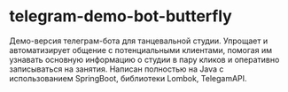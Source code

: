 # telegram-demo-bot-butterfly
 
Демо-версия телеграм-бота для танцевальной студии. 
Упрощает и автоматизирует общение с потенциальными клиентами, помогая им узнавать основную информацию о студии в пару кликов и оперативно записываться на занятия.
Написан полностью на Java с использованием SpringBoot, библиотеки Lombok, TelegamAPI.
